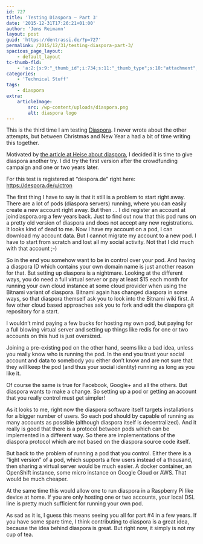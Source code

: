 ```yaml
---
id: 727
title: 'Testing Diaspora – Part 3'
date: '2015-12-31T17:26:21+01:00'
author: 'Jens Reimann'
layout: post
guid: 'https://dentrassi.de/?p=727'
permalink: /2015/12/31/testing-diaspora-part-3/
spacious_page_layout:
    - default_layout
tc-thumb-fld:
    - 'a:2:{s:9:"_thumb_id";i:734;s:11:"_thumb_type";s:10:"attachment";}'
categories:
    - 'Technical Stuff'
tags:
    - diaspora
extra:
    articleImage:
        src: /wp-content/uploads/diaspora.png
        alt: diaspora logo
---
```


This is the third time I am testing [Diaspora](https://diasporafoundation.org/). I never wrote about the other attempts, but between Christmas and New Year a had a bit of time writing this together.

Motivated by [the article at Heise about diaspora](http://www.heise.de/newsticker/meldung/32C3-Gegen-Gated-Communities-Facebook-muss-seine-Mauern-einreissen-3057076.html), I decided it is time to give diaspora another try. I did try the first version after the crowdfunding campaign and one or two years later.

<!-- more -->

For this test is registered at “despora.de” right here: <https://despora.de/u/ctron>

The first thing I have to say is that it still is a problem to start right away. There are a lot of pods (diaspora servers) running, where you can easily create a new account right away. But then … I did register an account at joindiaspora.org a few years back. Just to find out now that this pod runs on a pretty old version of diaspora and does not accept any new registrations. It looks kind of dead to me. Now I have my account on a pod, I can download my account data. But I cannot migrate my account to a new pod. I have to start from scratch and lost all my social activity. Not that I did much with that account ;-)

So in the end you somehow want to be in control over your pod. And having a diaspora ID which contains your own domain name is just another reason for that. But setting up diaspora is a nightmare. Looking at the different ways, you do need a full virtual server or pay at least $15 each month for running your own cloud instance at some cloud provider when using the Bitnami variant of diaspora. Bitnami again has changed diaspora in some ways, so that diaspora themself ask you to look into the Bitnami wiki first. A few other cloud based approaches ask you to fork and edit the diaspora git repository for a start.

I wouldn’t mind paying a few bucks for hosting my own pod, but paying for a full blowing virtual server and setting up things like redis for one or two accounts on this hud is just oversized.

Joining a pre-existing pod on the other hand, seems like a bad idea, unless you really know who is running the pod. In the end you trust your social account and data to somebody you either don’t know and are not sure that they will keep the pod (and thus your social identity) running as long as you like it.

Of course the same is true for Facebook, Google+ and all the others. But diaspora wants to make a change. So setting up a pod or getting an account that you really control must get simpler!

As it looks to me, right now the diaspora software itself targets installations for a bigger number of users. So each pod should by capable of running as many accounts as possible (although diaspora itself is decentralized). And it really is good that there is a protocol between pods which can be implemented in a different way. So there are implementations of the diaspora protocol which are not based on the diaspora source code itself.

But back to the problem of running a pod that you control. Either there is a “light version” of a pod, which supports a few users instead of a thousand, then sharing a virtual server would be much easier. A docker container, an OpenShift instance, some micro instance on Google Cloud or AWS. That would be much cheaper.

At the same time this would allow one to run diaspora in a Raspberry Pi like device at home. If you are only hosting one or two accounts, your local DSL line is pretty much sufficient for running your own pod.

As sad as it is, I guess this means seeing you all for part #4 in a few years. If you have some spare time, I think contributing to diaspora is a great idea, because the idea behind diaspora is great. But right now, it simply is not my cup of tea.
